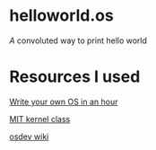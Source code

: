 # helloworld.os
*A* convoluted way to print hello world

# Resources I used
[Write your own OS in an hour](https://www.youtube.com/watch?v=1rnA6wpF0o4&list=PLHh55M_Kq4OApWScZyPl5HhgsTJS9MZ6M&index=2)

[MIT kernel class](https://pdos.csail.mit.edu/6.828/2018/labs/lab1/)

[osdev wiki](https://wiki.osdev.org/Expanded_Main_Page)
